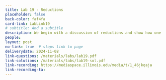 ```yaml
---
title: Lab 19 - Reductions
placeholder: false
back-color: faf4fa
card-link: LabLink19
# subtitle: And a subtitle
description: We begin with a discussion of reductions and show how one can solve novel problems using known solutions from standard problems.
people:
layout: post
no-link: true  # stops link to page 
deliverydate: 2024-11-08
link-questions: /materials/labs/lab19.pdf
link-solutions: /materials/labs/lab19-sol.pdf
link-recording: https://mediaspace.illinois.edu/media/t/1_46jkqaja
link-recording-ta:
---
```











